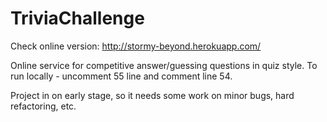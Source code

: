 # TriviaChallenge

Check online version: http://stormy-beyond.herokuapp.com/

Online service for competitive answer/guessing questions in quiz style. 
To run locally - uncomment 55 line and comment line 54.

Project in on early stage, so it needs some work on minor bugs, hard refactoring, etc.
